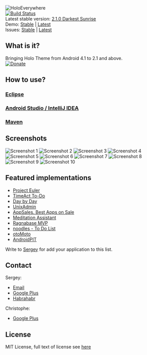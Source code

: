 ![HoloEverywhere](https://github.com/Prototik/HoloEverywhere/raw/gh-pages/github-res/logo.png "HoloEverywhere")  
[![Build Status](https://travis-ci.org/Prototik/HoloEverywhere.png?branch=master)](https://travis-ci.org/Prototik/HoloEverywhere)  
Latest stable version: [2.1.0 Darkest Sunrise](https://github.com/Prototik/HoloEverywhere/releases/tag/v2.1.0)  
Demo: [Stable][APKDemoStable] | [Latest][APKDemoLatest]  
Issues: [Stable][APKIssuesStable] | [Latest][APKIssuesLatest]

## What is it?
Bringing Holo Theme from Android 4.1 to 2.1 and above.  
[![Donate](https://github.com/Prototik/HoloEverywhere/raw/gh-pages/github-res/donate_button.png)][Donate]

## How to use?
### [Eclipse](https://github.com/Prototik/HoloEverywhere/wiki/Import-in-IDE#eclipse)
### [Android Studio / IntelliJ IDEA](https://github.com/Prototik/HoloEverywhere/wiki/Import-in-IDE#android-studio--intellij-idea)
### [Maven](https://github.com/Prototik/HoloEverywhere/wiki/Import-in-IDE#maven)

## Screenshots
![Screenshot 1](https://github.com/Prototik/HoloEverywhere/raw/gh-pages/img/screenshots/1.png "Screenshot 1")
![Screenshot 2](https://github.com/Prototik/HoloEverywhere/raw/gh-pages/img/screenshots/2.png "Screenshot 2")
![Screenshot 3](https://github.com/Prototik/HoloEverywhere/raw/gh-pages/img/screenshots/3.png "Screenshot 3")
![Screenshot 4](https://github.com/Prototik/HoloEverywhere/raw/gh-pages/img/screenshots/4.png "Screenshot 4")
![Screenshot 5](https://github.com/Prototik/HoloEverywhere/raw/gh-pages/img/screenshots/5.png "Screenshot 5")
![Screenshot 6](https://github.com/Prototik/HoloEverywhere/raw/gh-pages/img/screenshots/6.png "Screenshot 6")
![Screenshot 7](https://github.com/Prototik/HoloEverywhere/raw/gh-pages/img/screenshots/7.png "Screenshot 7")
![Screenshot 8](https://github.com/Prototik/HoloEverywhere/raw/gh-pages/img/screenshots/8.png "Screenshot 8")
![Screenshot 9](https://github.com/Prototik/HoloEverywhere/raw/gh-pages/img/screenshots/9.png "Screenshot 9")
![Screenshot 10](https://github.com/Prototik/HoloEverywhere/raw/gh-pages/img/screenshots/10.png "Screenshot 10")

## Featured implementations
 * [Project Euler](https://play.google.com/store/apps/details?id=ie.cathalcoffey.android.projecteuler)
 * [TimeAct To-Do](https://play.google.com/store/apps/details?id=timeact.app.task.manager)
 * [Day by Day](https://play.google.com/store/apps/details?id=ru.infteh.organizer.trial)
 * [UnixAdmin](https://play.google.com/store/apps/details?id=org.kidinov.unixadmin)
 * [AppSales. Best Apps on Sale](https://play.google.com/store/apps/details?id=net.tsapps.appsales)
 * [Meditation Assistant](https://play.google.com/store/apps/details?id=sh.ftp.rocketninelabs.meditationassistant)
 * [Ragnabase MVP](https://play.google.com/store/apps/details?id=com.ragnabase.mvp)
 * [noodles - To Do List](https://play.google.com/store/apps/details?id=com.makeramen.noodles)
 * [otoMoto](https://play.google.com/store/apps/details?id=pl.otomoto)
 * [AndroidPIT](https://play.google.com/store/apps/details?id=de.androidpit.app)

Write to [Sergey](mailto:prototypegamez@gmail.com) for add your application to this list.

## Contact

Sergey:
  * [Email](mailto:prototypegamez@gmail.com "Send email to Sergey")
  * [Google Plus](https://plus.google.com/103272077758668000975/posts "Google Plus")
  * [Habrahabr](http://habrahabr.ru/users/prototik/)
  
Christophe:
  * [Google Plus](https://plus.google.com/108315424589085456181/posts "Google Plus")

## License
MIT License, full text of license see [here][License]

[APKDemoStable]: http://192.241.191.41/demo-stable.apk
[APKDemoLatest]: http://192.241.191.41/demo-latest.apk
[APKIssuesStable]: http://192.241.191.41/issues-stable.apk
[APKIssuesLatest]: http://192.241.191.41/issues-latest.apk
[Donate]: https://www.paypal.com/cgi-bin/webscr?cmd=_donations&business=X7E7U7HNR36YN&lc=US&item_name=HoloEverywhere&currency_code=USD&bn=PP%2dDonationsBF%3adonate_button%2epng%3aNonHosted "Donate"
[Build with Maven]: https://github.com/Prototik/HoloEverywhere/wiki/Maven "Build with maven"
[License]: https://raw.github.com/Prototik/HoloEverywhere/master/LICENSE "MIT License"
